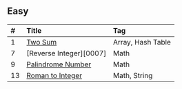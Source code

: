 ## Easy

| #    | Title                                                             | Tag                                               |
| :--- | :---------------------------------------------------------------- | :------------------------------------------------ |
| 1    | [Two Sum][0001]                                                   | Array, Hash Table                                 |
| 7    | [Reverse Integer][0007]                                           | Math                                              |
| 9    | [Palindrome Number][0009]                                         | Math                                              |
| 13   | [Roman to Integer][0013]                                         | Math, String                                       |




[0001]: https://leetcode.com/problems/two-sum/
[0009]: https://github.com/OB11TO/JavaDrill/blob/main/src/leetCode/Easy/PalindromeNumber.java
[0013]: https://github.com/OB11TO/JavaDrill/blob/main/src/leetCode/Easy/RomanToInteger.java
